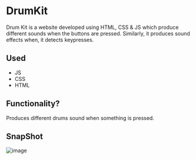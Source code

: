 # DrumKit
Drum Kit is a website developed using HTML, CSS &amp; JS which produce different sounds when the buttons are pressed. Similarly, it produces sound effects when, it detects keypresses.
## Used
* JS
* CSS
* HTML

## Functionality?
Produces different drums sound when something is pressed.

## SnapShot
![image](https://user-images.githubusercontent.com/98302924/153742838-21dfa31f-85f8-47f1-ba95-5902d0858537.png)

